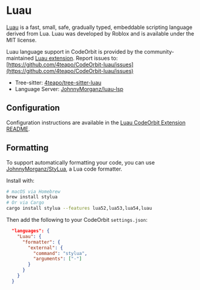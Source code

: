 ﻿# Luau

[Luau](https://luau.org/) is a fast, small, safe, gradually typed, embeddable scripting language derived from Lua. Luau was developed by Roblox and is available under the MIT license.

Luau language support in CodeOrbit is provided by the community-maintained [Luau extension](https://github.com/4teapo/CodeOrbit-luau).
Report issues to: [https://github.com/4teapo/CodeOrbit-luau/issues](https://github.com/4teapo/CodeOrbit-luau/issues)

- Tree-sitter: [4teapo/tree-sitter-luau](https://github.com/4teapo/tree-sitter-luau)
- Language Server: [JohnnyMorganz/luau-lsp](https://github.com/JohnnyMorganz/luau-lsp)

## Configuration

Configuration instructions are available in the [Luau CodeOrbit Extension README](https://github.com/4teapo/CodeOrbit-luau).

## Formatting

To support automatically formatting your code, you can use [JohnnyMorganz/StyLua](https://github.com/JohnnyMorganz/StyLua), a Lua code formatter.

Install with:

```sh
# macOS via Homebrew
brew install stylua
# Or via Cargo
cargo install stylua --features lua52,lua53,lua54,luau
```

Then add the following to your CodeOrbit `settings.json`:

```json
  "languages": {
    "Luau": {
      "formatter": {
        "external": {
          "command": "stylua",
          "arguments": ["-"]
        }
      }
    }
  }
```
